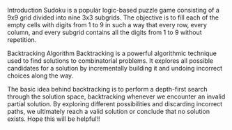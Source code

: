 Introduction
Sudoku is a popular logic-based puzzle game consisting of a 9x9 grid divided into nine 3x3 subgrids. The objective is to fill each of the empty cells with digits from 1 to 9 in such a way that every row, every column, and every subgrid contains all the digits from 1 to 9 without repetition.

Backtracking Algorithm
Backtracking is a powerful algorithmic technique used to find solutions to combinatorial problems. It explores all possible candidates for a solution by incrementally building it and undoing incorrect choices along the way.

The basic idea behind backtracking is to perform a depth-first search through the solution space, backtracking whenever we encounter an invalid partial solution. By exploring different possibilities and discarding incorrect paths, we ultimately reach a valid solution or conclude that no solution exists.
Hope this will be helpful!!
